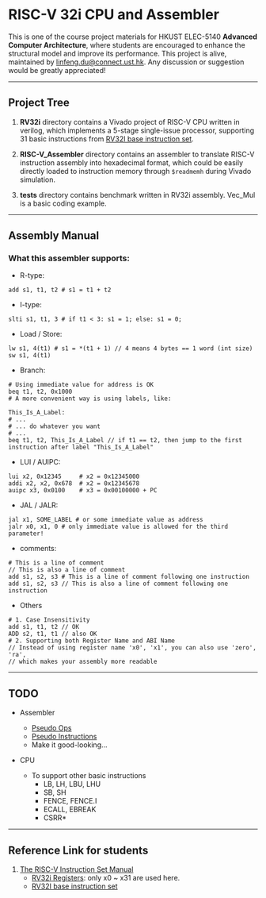 # RISC-V 32i CPU and Assembler

This is one of the course project materials for HKUST ELEC-5140 **Advanced Computer Architecture**, where students are encouraged to enhance the structural model and improve its performance. This project is alive, maintained by [linfeng.du@connect.ust.hk](linfeng.du@connect.ust.hk). Any discussion or suggestion would be greatly appreciated! 

***

## Project Tree

1. **RV32i** directory contains a Vivado project of RISC-V CPU written in verilog, which implements a 5-stage single-issue processor, supporting 31 basic instructions from [RV32I base instruction set](https://riscv.org/wp-content/uploads/2019/12/riscv-spec-20191213.pdf#page=148).

2. **RISC-V_Assembler** directory contains an assembler to translate RISC-V instruction assembly into hexadecimal format, which could be easily directly loaded to instruction memory through `$readmemh` during Vivado simulation.

3. **tests** directory contains benchmark written in RV32i assembly. Vec_Mul is a basic coding example.

***

## Assembly Manual
### What this assembler supports:
* R-type:
```
add s1, t1, t2 # s1 = t1 + t2
```
* I-type:
```
slti s1, t1, 3 # if t1 < 3: s1 = 1; else: s1 = 0;
```
* Load / Store:
```
lw s1, 4(t1) # s1 = *(t1 + 1) // 4 means 4 bytes == 1 word (int size)
sw s1, 4(t1)
```
* Branch:
```
# Using immediate value for address is OK
beq t1, t2, 0x1000
# A more convenient way is using labels, like:

This_Is_A_Label:
# ... 
# ... do whatever you want
# ...
beq t1, t2, This_Is_A_Label // if t1 == t2, then jump to the first instruction after label "This_Is_A_Label"
```
* LUI / AUIPC:
```
lui x2, 0x12345     # x2 = 0x12345000
addi x2, x2, 0x678  # x2 = 0x12345678
auipc x3, 0x0100    # x3 = 0x00100000 + PC
```
* JAL / JALR:
```
jal x1, SOME_LABEL # or some immediate value as address
jalr x0, x1, 0 # only immediate value is allowed for the third parameter!
```
* comments:
```
# This is a line of comment
// This is also a line of comment
add s1, s2, s3 # This is a line of comment following one instruction
add s1, s2, s3 // This is also a line of comment following one instruction
```
* Others
```
# 1. Case Insensitivity
add s1, t1, t2 // OK
ADD s2, t1, t1 // also OK
# 2. Supporting both Register Name and ABI Name
// Instead of using register name 'x0', 'x1', you can also use 'zero', 'ra',
// which makes your assembly more readable
```

***

## TODO
* Assembler
    * [Pseudo Ops](https://github.com/riscv/riscv-asm-manual/blob/master/riscv-asm.md#pseudo-ops)
    * [Pseudo Instructions](https://riscv.org/wp-content/uploads/2019/12/riscv-spec-20191213.pdf#page=157)
    * Make it good-looking...

* CPU
    * To support other basic instructions
        * LB, LH, LBU, LHU
        * SB, SH
        * FENCE, FENCE.I
        * ECALL, EBREAK
        * CSRR*

***

## Reference Link for students
1. [The RISC-V Instruction Set Manual](https://riscv.org/wp-content/uploads/2019/12/riscv-spec-20191213.pdf)
    * [RV32i Registers](https://riscv.org/wp-content/uploads/2019/12/riscv-spec-20191213.pdf#page=155): only x0 ~ x31 are used here.
    * [RV32I base instruction set](https://riscv.org/wp-content/uploads/2019/12/riscv-spec-20191213.pdf#page=148)